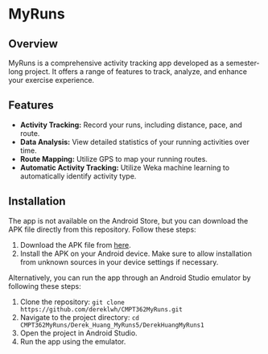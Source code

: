 # MyRuns

## Overview
MyRuns is a comprehensive activity tracking app developed as a semester-long project. It offers a range of features to track, analyze, and enhance your exercise experience.

## Features
- **Activity Tracking:** Record your runs, including distance, pace, and route.
- **Data Analysis:** View detailed statistics of your running activities over time.
- **Route Mapping:** Utilize GPS to map your running routes.
- **Automatic Activity Tracking:** Utilize Weka machine learning to automatically identify activity type.

## Installation
The app is not available on the Android Store, but you can download the APK file directly from this repository. Follow these steps:

1. Download the APK file from [here](URL_of_the_APK_file_in_the_repository).
2. Install the APK on your Android device. Make sure to allow installation from unknown sources in your device settings if necessary.

Alternatively, you can run the app through an Android Studio emulator by following these steps:
1. Clone the repository: `git clone https://github.com/dereklwh/CMPT362MyRuns.git`
2. Navigate to the project directory: `cd CMPT362MyRuns/Derek_Huang_MyRuns5/DerekHuangMyRuns1`
3. Open the project in Android Studio.
4. Run the app using the emulator.
